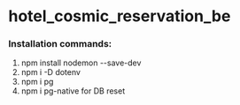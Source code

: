 # hotel_cosmic_reservation_be

### Installation commands:

1. npm install nodemon --save-dev
2. npm i -D dotenv
3. npm i pg
4. npm i pg-native for DB reset
